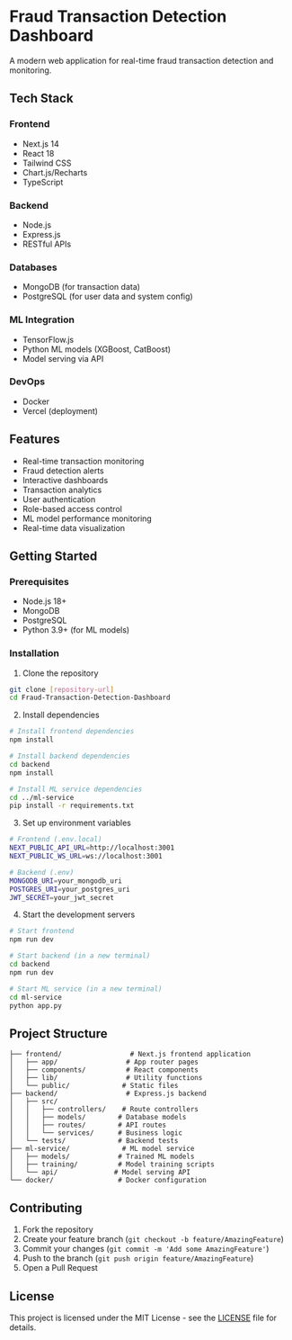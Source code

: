 # Fraud Transaction Detection Dashboard

A modern web application for real-time fraud transaction detection and monitoring.

## Tech Stack

### Frontend
- Next.js 14
- React 18
- Tailwind CSS
- Chart.js/Recharts
- TypeScript

### Backend
- Node.js
- Express.js
- RESTful APIs

### Databases
- MongoDB (for transaction data)
- PostgreSQL (for user data and system config)

### ML Integration
- TensorFlow.js
- Python ML models (XGBoost, CatBoost)
- Model serving via API

### DevOps
- Docker
- Vercel (deployment)

## Features

- Real-time transaction monitoring
- Fraud detection alerts
- Interactive dashboards
- Transaction analytics
- User authentication
- Role-based access control
- ML model performance monitoring
- Real-time data visualization

## Getting Started

### Prerequisites
- Node.js 18+
- MongoDB
- PostgreSQL
- Python 3.9+ (for ML models)

### Installation

1. Clone the repository
```bash
git clone [repository-url]
cd Fraud-Transaction-Detection-Dashboard
```

2. Install dependencies
```bash
# Install frontend dependencies
npm install

# Install backend dependencies
cd backend
npm install

# Install ML service dependencies
cd ../ml-service
pip install -r requirements.txt
```

3. Set up environment variables
```bash
# Frontend (.env.local)
NEXT_PUBLIC_API_URL=http://localhost:3001
NEXT_PUBLIC_WS_URL=ws://localhost:3001

# Backend (.env)
MONGODB_URI=your_mongodb_uri
POSTGRES_URI=your_postgres_uri
JWT_SECRET=your_jwt_secret
```

4. Start the development servers
```bash
# Start frontend
npm run dev

# Start backend (in a new terminal)
cd backend
npm run dev

# Start ML service (in a new terminal)
cd ml-service
python app.py
```

## Project Structure

```
├── frontend/                 # Next.js frontend application
│   ├── app/                 # App router pages
│   ├── components/          # React components
│   ├── lib/                 # Utility functions
│   └── public/             # Static files
├── backend/                 # Express.js backend
│   ├── src/
│   │   ├── controllers/    # Route controllers
│   │   ├── models/        # Database models
│   │   ├── routes/        # API routes
│   │   └── services/      # Business logic
│   └── tests/             # Backend tests
├── ml-service/             # ML model service
│   ├── models/            # Trained ML models
│   ├── training/          # Model training scripts
│   └── api/              # Model serving API
└── docker/                # Docker configuration
```

## Contributing

1. Fork the repository
2. Create your feature branch (`git checkout -b feature/AmazingFeature`)
3. Commit your changes (`git commit -m 'Add some AmazingFeature'`)
4. Push to the branch (`git push origin feature/AmazingFeature`)
5. Open a Pull Request

## License

This project is licensed under the MIT License - see the [LICENSE](LICENSE) file for details.
 
